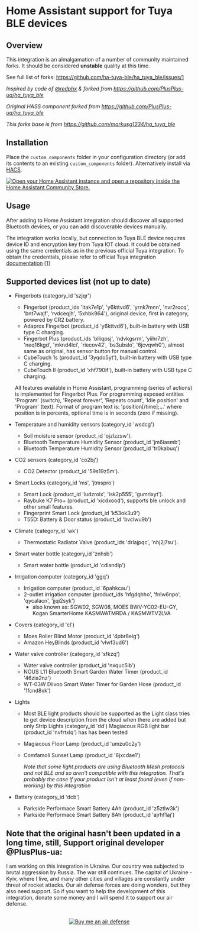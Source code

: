 # Home Assistant support for Tuya BLE devices

## Overview

This integration is an almalgamation of a number of community maintained forks. It should be considered **unstable** quality at this time.

See full list of forks:
https://github.com/ha-tuya-ble/ha_tuya_ble/issues/1


_Inspired by code of [@redphx](https://github.com/redphx/poc-tuya-ble-fingerbot) & forked from https://github.com/PlusPlus-ua/ha_tuya_ble_ 

_Original HASS component forked from https://github.com/PlusPlus-ua/ha_tuya_ble_

_This forks base is from https://github.com/markusg1234/ha_tuya_ble_


## Installation

Place the `custom_components` folder in your configuration directory (or add its contents to an existing `custom_components` folder). Alternatively install via [HACS](https://hacs.xyz/).

[![Open your Home Assistant instance and open a repository inside the Home Assistant Community Store.](https://my.home-assistant.io/badges/hacs_repository.svg)](https://my.home-assistant.io/redirect/hacs_repository/?owner=ha-tuya-ble&repository=ha_tuya_ble&category=integration)

## Usage

After adding to Home Assistant integration should discover all supported Bluetooth devices, or you can add discoverable devices manually.

The integration works locally, but connection to Tuya BLE device requires device ID and encryption key from Tuya IOT cloud. It could be obtained using the same credentials as in the previous official Tuya integration. To obtain the credentials, please refer to official Tuya integration [documentation](https://web.archive.org/web/20231228044831/https://www.home-assistant.io/integrations/tuya/) [[1]](https://github.com/home-assistant/home-assistant.io/blob/a4e6d4819f1db584cc66ba2082508d3978f83f7e/source/_integrations/tuya.markdown)

## Supported devices list (not up to date)

* Fingerbots (category_id 'szjqr')
  + Fingerbot (product_ids 'ltak7e1p', 'y6kttvd6', 'yrnk7mnn', 'nvr2rocq', 'bnt7wajf', 'rvdceqjh', '5xhbk964'), original device, first in category, powered by CR2 battery.
  + Adaprox Fingerbot (product_id 'y6kttvd6'), built-in battery with USB type C charging.
  + Fingerbot Plus (product_ids 'blliqpsj', 'ndvkgsrm', 'yiihr7zh', 'neq16kgd', 'mknd4lci', 'riecov42', 'bs3ubslo', '6jcvqwh0'), almost same as original, has sensor button for manual control.
  + CubeTouch 1s (product_id '3yqdo5yt'), built-in battery with USB type C charging.
  + CubeTouch II (product_id 'xhf790if'), built-in battery with USB type C charging.

  All features available in Home Assistant, programming (series of actions) is implemented for Fingerbot Plus.
  For programming exposed entities 'Program' (switch), 'Repeat forever', 'Repeats count', 'Idle position' and 'Program' (text). Format of program text is: 'position\[/time\];...' where position is in percents, optional time is in seconds (zero if missing).

* Temperature and humidity sensors (category_id 'wsdcg')
  + Soil moisture sensor (product_id 'ojzlzzsw').
  + Bluetooth Temperature Humidity Sensor (product_id 'jm6iasmb')
  + Bluetooth Temperature Humidity Sensor (product_id 'tr0kabuq')

* CO2 sensors (category_id 'co2bj')
  + CO2 Detector (product_id '59s19z5m').

* Smart Locks (category_id 'ms', 'jtmspro')
  + Smart Lock (product_id 'ludzroix', 'isk2p555', 'gumrixyt').
  + Raybuke K7 Pro+ (product_id 'xicdxood'), supports ble unlock and other small features.
  + Fingerprint Smart Lock (product_id 'k53ok3u9')
  + T55D: Battery & Door status (product_id 'bvclwu9b')

* Climate (category_id 'wk')
  + Thermostatic Radiator Valve (product_ids 'drlajpqc', 'nhj2j7su').

* Smart water bottle (category_id 'znhsb')
  + Smart water bottle (product_id 'cdlandip')

* Irrigation computer (category_id 'ggq')
  + Irrigation computer (product_id '6pahkcau')
  + 2-outlet irrigation computer (product_ids 'hfgdqhho', 'fnlw6npo', 'qycalacn', 'jjqi2syk')
    - also known as: SGW02, SGW08, MOES BWV-YC02-EU-GY, Kogan SmarterHome KASMWATMRDA / KASMWTV2LVA


* Covers (category_id 'cl')
  + Moes Roller Blind Motor (product_id '4pbr8eig')
  + Amazon HeyBlinds (product_id 'vlwf3ud6')

* Water valve controller (category_id 'sfkzq')
  + Water valve controller (product_id 'nxquc5lb')
  + NOUS L11 Bluetooth Smart Garden Water Timer (product_id '46zia2nz')
  + WT-03W Diivoo Smart Water Timer for Garden Hose (product_id '1fcnd8xk')
  
  
* Lights
  + Most BLE light products should be supported as the Light class tries to get device description from the cloud when there are added but only Strip Lights (category_id 'dd') Magiacous RGB light bar (product_id 'nvfrtxlq') has has been tested
  + Magiacous Floor Lamp (product_id 'umzu0c2y')
  + Comfamoli Sunset Lamp (product_id '6jxcdae1')
    
    *Note that some light products are using Bluetooth Mesh protocols and not BLE and so aren't compatible with this integration. That's probably the case if your product isn't at least found (even if non-working) by this integration*


* Battery (category_id 'dcb')
  + Parkside Performace Smart Battery 4Ah (product_id 'z5ztlw3k')
  + Parkside Performace Smart Battery 8Ah (product_id 'ajrhf1aj')

## Note that the original hasn't been updated in a long time, still, Support original developer @PlusPlus-ua:

I am working on this integration in Ukraine. Our country was subjected to brutal aggression by Russia. The war still continues. The capital of Ukraine - Kyiv, where I live, and many other cities and villages are constantly under threat of rocket attacks. Our air defense forces are doing wonders, but they also need support. So if you want to help the development of this integration, donate some money and I will spend it to support our air defense.
<br><br>
<p align="center">
  <a href="https://www.buymeacoffee.com/3PaK6lXr4l"><img src="https://www.buymeacoffee.com/assets/img/custom_images/orange_img.png" alt="Buy me an air defense"></a>
</p>
